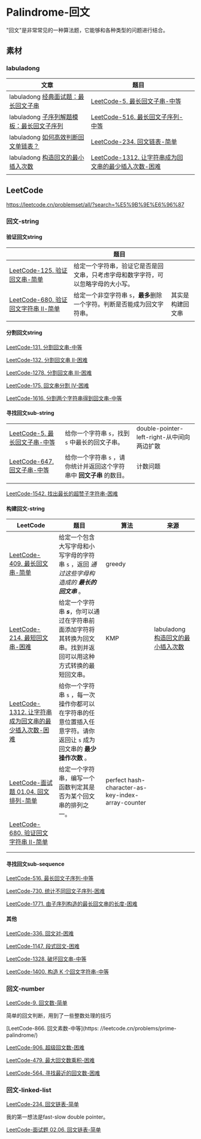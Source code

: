 # Palindrome-回文

"回文"是非常常见的一种算法题，它能够和各种类型的问题进行结合。

## 素材

### labuladong

| 文章                                                         | 题目                                                         |      |
| ------------------------------------------------------------ | ------------------------------------------------------------ | ---- |
| labuladong [经典面试题：最长回文子串](http://mp.weixin.qq.com/s?__biz=MzAxODQxMDM0Mw==&mid=2247484471&idx=1&sn=7c26d04a1f035770920d31377a1ebd42&chksm=9bd7fa3faca07329189e9e8b51e1a665166946b66b8e8978299ba96d5f2c0d3eafa7db08b681&scene=21#wechat_redirect) | [LeetCode-5. 最长回文子串-中等](https://leetcode.cn/problems/longest-palindromic-substring/) |      |
| labuladong [子序列解题模板：最长回文子序列](http://mp.weixin.qq.com/s?__biz=MzAxODQxMDM0Mw==&mid=2247484666&idx=1&sn=e3305be9513eaa16f7f1568c0892a468&chksm=9bd7faf2aca073e4f08332a706b7c10af877fee3993aac4dae86d05783d3d0df31844287104e&scene=21#wechat_redirect) | [LeetCode-516. 最长回文子序列-中等](https://leetcode.cn/problems/longest-palindromic-subsequence/) |      |
| labuladong [如何高效判断回文单链表？](https://mp.weixin.qq.com/s?__biz=MzAxODQxMDM0Mw==&mid=2247484822&idx=1&sn=44742c9a3557038c8da7150100d94db9&scene=21) | [LeetCode-234. 回文链表-简单](https://leetcode.cn/problems/palindrome-linked-list/) |      |
| labuladong [构造回文的最小插入次数](https://mp.weixin.qq.com/s/C14WNUpPeBMVSMqh28JdfA) | [LeetCode-1312. 让字符串成为回文串的最少插入次数-困难](https://leetcode.cn/problems/minimum-insertion-steps-to-make-a-string-palindrome/) |      |
|                                                              |                                                              |      |



## LeetCode

https://leetcode.cn/problemset/all/?search=%E5%9B%9E%E6%96%87



### 回文-string



#### 验证回文string



|                                                              | 题目                                                         |                  |
| ------------------------------------------------------------ | ------------------------------------------------------------ | ---------------- |
| [LeetCode-125. 验证回文串-简单](https://leetcode.cn/problems/valid-palindrome/) | 给定一个字符串，验证它是否是回文串，只考虑字母和数字字符，可以忽略字母的大小写。 |                  |
| [LeetCode-680. 验证回文字符串 Ⅱ-简单](https://leetcode.cn/problems/valid-palindrome-ii/) | 给定一个非空字符串 `s`，**最多**删除一个字符。判断是否能成为回文字符串。 | 其实是构建回文串 |
|                                                              |                                                              |                  |



#### 分割回文string



[LeetCode-131. 分割回文串-中等](https://leetcode.cn/problems/palindrome-partitioning/)

[LeetCode-132. 分割回文串 II-困难](https://leetcode.cn/problems/palindrome-partitioning-ii)

[LeetCode-1278. 分割回文串 III-困难](https://leetcode.cn/problems/palindrome-partitioning-iii)

[LeetCode-175. 回文串分割 IV-困难](https://leetcode.cn/problems/palindrome-partitioning-iv)  



[LeetCode-1616. 分割两个字符串得到回文串-中等](https://leetcode.cn/problems/split-two-strings-to-make-palindrome/) 



#### 寻找回文sub-string

|                                                              |                                                              |                                            |
| ------------------------------------------------------------ | ------------------------------------------------------------ | ------------------------------------------ |
| [LeetCode-5. 最长回文子串-中等](https://leetcode.cn/problems/longest-palindromic-substring/) | 给你一个字符串 `s`，找到 `s` 中最长的回文子串。              | double-pointer-left-right-从中间向两边扩散 |
| [LeetCode-647. 回文子串-中等](https://leetcode.cn/problems/palindromic-substrings/) | 给你一个字符串 `s` ，请你统计并返回这个字符串中 **回文子串** 的数目。 | 计数问题                                   |
|                                                              |                                                              |                                            |



[LeetCode-1542. 找出最长的超赞子字符串-困难](https://leetcode.cn/problems/find-longest-awesome-substring/)





#### 构建回文-string



| LeetCode                                                     | 题目                                                         | 算法                                              | 来源                                                         |
| ------------------------------------------------------------ | ------------------------------------------------------------ | ------------------------------------------------- | ------------------------------------------------------------ |
| [LeetCode-409. 最长回文串-简单](https://leetcode.cn/problems/longest-palindrome/) | 给定一个包含大写字母和小写字母的字符串 `s` ，返回 *通过这些字母构造成的 **最长的回文串*** 。 | greedy                                            |                                                              |
| [LeetCode-214. 最短回文串-困难](https://leetcode.cn/problems/shortest-palindrome/) | 给定一个字符串 ***s***，你可以通过在字符串前面添加字符将其转换为回文串。找到并返回可以用这种方式转换的最短回文串。 | KMP                                               | labuladong [构造回文的最小插入次数](https://mp.weixin.qq.com/s/C14WNUpPeBMVSMqh28JdfA) |
| [LeetCode-1312. 让字符串成为回文串的最少插入次数-困难](https://leetcode.cn/problems/minimum-insertion-steps-to-make-a-string-palindrome/) | 给你一个字符串 `s` ，每一次操作你都可以在字符串的任意位置插入任意字符。请你返回让 `s` 成为回文串的 **最少操作次数** 。 |                                                   |                                                              |
| [LeetCode-面试题 01.04. 回文排列-简单](https://leetcode.cn/problems/palindrome-permutation-lcci/) | 给定一个字符串，编写一个函数判定其是否为某个回文串的排列之一。 | perfect hash-character-as-key-index-array-counter |                                                              |
| [LeetCode-680. 验证回文字符串 Ⅱ-简单](https://leetcode.cn/problems/valid-palindrome-ii/) |                                                              |                                                   |                                                              |
|                                                              |                                                              |                                                   |                                                              |
|                                                              |                                                              |                                                   |                                                              |



#### 寻找回文sub-sequence

[LeetCode-516. 最长回文子序列-中等](https://leetcode.cn/problems/longest-palindromic-subsequence/)

[LeetCode-730. 统计不同回文子序列-困难](https://leetcode.cn/problems/count-different-palindromic-subsequences/)

[LeetCode-1771. 由子序列构造的最长回文串的长度-困难](https://leetcode.cn/problems/maximize-palindrome-length-from-subsequences/)



#### 其他

[LeetCode-336. 回文对-困难](https://leetcode.cn/problems/palindrome-pairs/)



[LeetCode-1147. 段式回文-困难](https://leetcode.cn/problems/longest-chunked-palindrome-decomposition/)



[LeetCode-1328. 破坏回文串-中等](https://leetcode.cn/problems/break-a-palindrome/)



[LeetCode-1400. 构造 K 个回文字符串-中等](https://leetcode.cn/problems/construct-k-palindrome-strings/) 



### 回文-number



[LeetCode-9. 回文数-简单](https://leetcode.cn/problems/palindrome-number/)

简单的回文判断，用到了一些整数处理的技巧



[LeetCode-866. 回文素数-中等](https: //leetcode.cn/problems/prime-palindrome/)



[LeetCode-906. 超级回文数-困难](https://leetcode.cn/problems/super-palindromes/)



[LeetCode-479. 最大回文数乘积-困难](https://leetcode.cn/problems/largest-palindrome-product/)



[LeetCode-564. 寻找最近的回文数-困难](https://leetcode.cn/problems/find-the-closest-palindrome/)



### 回文-linked-list



[LeetCode-234. 回文链表-简单](https://leetcode.cn/problems/palindrome-linked-list/)

我的第一想法是fast-slow double pointer。

[LeetCode-面试题 02.06. 回文链表-简单](https://leetcode.cn/problems/palindrome-linked-list-lcci/)

